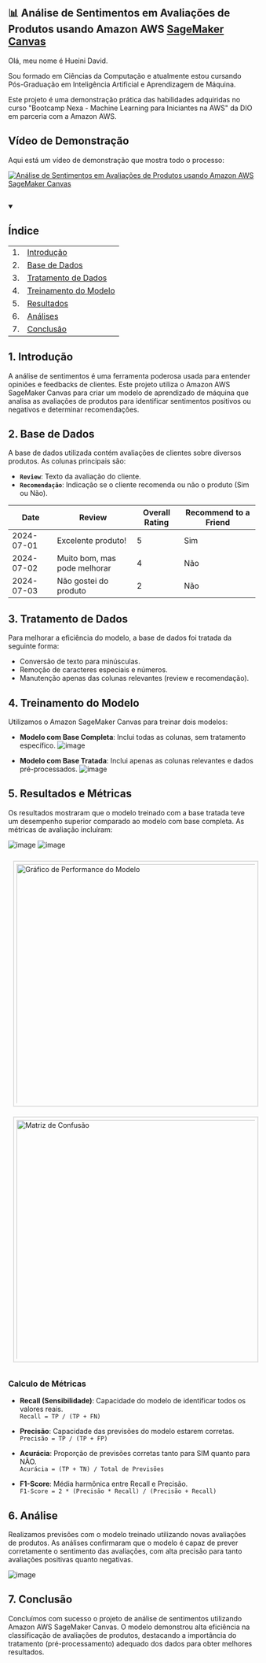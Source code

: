 
## 📊 Análise de Sentimentos em Avaliações de Produtos usando Amazon AWS [SageMaker Canvas](https://aws.amazon.com/pt/sagemaker/canvas/)

Olá, meu nome é Hueini David. 

Sou formado em Ciências da Computação e atualmente estou cursando Pós-Graduação em Inteligência Artificial e Aprendizagem de Máquina.

Este projeto é uma demonstração prática das habilidades adquiridas no curso "Bootcamp Nexa - Machine Learning para Iniciantes na AWS" da DIO em parceria com a Amazon AWS.


## Vídeo de Demonstração
Aqui está um vídeo de demonstração que mostra todo o processo:

[![Análise de Sentimentos em Avaliações de Produtos usando Amazon AWS SageMaker Canvas](https://img.youtube.com/vi/eFMpne_vVa8/0.jpg)](https://www.youtube.com/watch?v=eFMpne_vVa8)

##
<details open>
  <summary><h2>Índice</h2></summary>
  <table>
    <tr>
      <td>1.</td>
      <td><a href="#1-introdução">Introdução</a></td>
    </tr>
    <tr>
      <td>2.</td>
      <td><a href="#2-base-de-dados">Base de Dados</a></td>
    </tr>
    <tr>
      <td>3.</td>
      <td><a href="#3-tratamento-de-dados">Tratamento de Dados</a></td>
    </tr>
    <tr>
      <td>4.</td>
      <td><a href="#4-treinamento-do-modelo">Treinamento do Modelo</a></td>
    </tr>
    <tr>
      <td>5.</td>
      <td><a href="#5-resultados-e-metricas">Resultados</a></td>
    </tr>
    <tr>
      <td>6.</td>
      <td><a href="#6-análises">Análises</a></td>
    </tr>
    <tr>
      <td>7.</td>
      <td><a href="#7-conclusão">Conclusão</a></td>
    </tr>
  </table>
</details>

##
## 1. Introdução
A análise de sentimentos é uma ferramenta poderosa usada para entender opiniões e feedbacks de clientes. 
Este projeto utiliza o Amazon AWS SageMaker Canvas para criar um modelo de aprendizado de máquina que analisa as avaliações de produtos para identificar sentimentos positivos ou negativos e determinar recomendações.

## 2. Base de Dados

A base de dados utilizada contém avaliações de clientes sobre diversos produtos. As colunas principais são:
- **`Review`**: Texto da avaliação do cliente.
- **`Recomendação`**: Indicação se o cliente recomenda ou não o produto (Sim ou Não).

| Date       | Review                | Overall Rating | Recommend to a Friend |
|------------|------------------------|----------------|------------------------|
| 2024-07-01 | Excelente produto!    | 5              | Sim                    |
| 2024-07-02 | Muito bom, mas pode melhorar | 4              | Não                    |
| 2024-07-03 | Não gostei do produto | 2              | Não                    |




## 3. Tratamento de Dados

Para melhorar a eficiência do modelo, a base de dados foi tratada da seguinte forma:
- Conversão de texto para minúsculas.
- Remoção de caracteres especiais e números.
- Manutenção apenas das colunas relevantes (review e recomendação).

## 4. Treinamento do Modelo

Utilizamos o Amazon SageMaker Canvas para treinar dois modelos:
- **Modelo com Base Completa**: Inclui todas as colunas, sem tratamento específico.
![image](https://github.com/user-attachments/assets/beaac05b-d6e3-459c-9649-952e54a4506a)

- **Modelo com Base Tratada**: Inclui apenas as colunas relevantes e dados pré-processados.
![image](https://github.com/user-attachments/assets/aeed1bf7-e4b0-4e46-9530-6d724a6466e8)


## 5. Resultados e Métricas

Os resultados mostraram que o modelo treinado com a base tratada teve um desempenho superior comparado ao modelo com base completa. As métricas de avaliação incluíram:

![image](https://github.com/user-attachments/assets/68c88905-12c1-4ea0-a7c5-eae928afcf4b)
![image](https://github.com/user-attachments/assets/c7bf6079-4df0-4b8e-a0c4-c9719be424ed)

<p>
  <img src="https://github.com/user-attachments/assets/3f98b212-9e1d-428b-bda2-3598948a3b70" alt="Gráfico de Performance do Modelo" width="500" style="display: inline-block; border: 2px solid #ddd; padding: 5px; margin: 10px; box-sizing: border-box;"/>
  <img src="https://github.com/user-attachments/assets/b9781648-0461-4729-b56b-6a7670e61c06" alt="Matriz de Confusão" width="500" style="display: inline-block; border: 2px solid #ddd; padding: 5px; margin: 10px; box-sizing: border-box;"/>
</p>

<h3>Calculo de Métricas</h3>

- **Recall (Sensibilidade)**: Capacidade do modelo de identificar todos os valores reais.  
`Recall = TP / (TP + FN)`

- **Precisão**: Capacidade das previsões do modelo estarem corretas.  
`Precisão = TP / (TP + FP)`

- **Acurácia**: Proporção de previsões corretas tanto para SIM quanto para NÃO.  
`Acurácia = (TP + TN) / Total de Previsões`

- **F1-Score**: Média harmônica entre Recall e Precisão.  
`F1-Score = 2 * (Precisão * Recall) / (Precisão + Recall)`

## 6. Análise

Realizamos previsões com o modelo treinado utilizando novas avaliações de produtos. As análises confirmaram que o modelo é capaz de prever corretamente o sentimento das avaliações, com alta precisão para tanto avaliações positivas quanto negativas.

![image](https://github.com/user-attachments/assets/e5f1af53-6367-4aff-bc64-b2c778887491)

## 7. Conclusão

Concluímos com sucesso o projeto de análise de sentimentos utilizando Amazon AWS SageMaker Canvas. O modelo demonstrou alta eficiência na classificação de avaliações de produtos, destacando a importância do tratamento (pré-processamento) adequado dos dados para obter melhores resultados.
